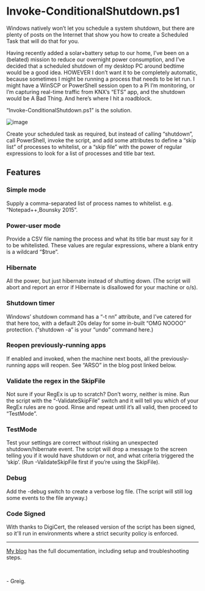 # Invoke-ConditionalShutdown.ps1

Windows natively won’t let you schedule a system shutdown, but there are plenty of posts on the Internet that show you how to create a Scheduled Task that will do that for you.

Having recently added a solar+battery setup to our home, I’ve been on a (belated) mission to reduce our overnight power consumption, and I’ve decided that a scheduled shutdown of my desktop PC around bedtime would be a good idea. HOWEVER I don’t want it to be completely automatic, because sometimes I might be running a process that needs to be let run. I might have a WinSCP or PowerShell session open to a Pi I’m monitoring, or I’m capturing real-time traffic from KNX’s “ETS” app, and the shutdown would be A Bad Thing. And here’s where I hit a roadblock.

“Invoke-ConditionalShutdown.ps1” is the solution.

![image](https://user-images.githubusercontent.com/11004787/201496156-f5004990-803b-4981-b292-3d09cbafa2d9.png)

Create your scheduled task as required, but instead of calling “shutdown”, call PowerShell, invoke the script, and add some attributes to define a “skip list” of processes to whitelist, or a “skip file” with the power of regular expressions to look for a list of processes and title bar text.

## Features
 
### Simple mode

Supply a comma-separated list of process names to whitelist. e.g. “Notepad++,Bounsky 2015”.

### Power-user mode

Provide a CSV file naming the process and what its title bar must say for it to be whitelisted. These values are regular expressions, where a blank entry is a wildcard “$true”.

### Hibernate

All the power, but just hibernate instead of shutting down. (The script will abort and report an error if Hibernate is disallowed for your machine or o/s).

### Shutdown timer

Windows’ shutdown command has a “-t nn” attribute, and I’ve catered for that here too, with a default 20s delay for some in-built “OMG NOOOO” protection. (“shutdown -a” is your “undo” command here.)

### Reopen previously-running apps

If enabled and invoked, when the machine next boots, all the previously-running apps will reopen. See “ARSO” in the blog post linked below.

### Validate the regex in the SkipFile

Not sure if your RegEx is up to scratch? Don’t worry, neither is mine. Run the script with the “-ValidateSkipFile” switch and it will tell you which of your RegEx rules are no good. Rinse and repeat until it’s all valid, then proceed to “TestMode”.

### TestMode

Test your settings are correct without risking an unexpected shutdown/hibernate event. The script will drop a message to the screen telling you if it would have shutdown or not, and what criteria triggered the ‘skip’. (Run -ValidateSkipFile first if you’re using the SkipFile).

### Debug

Add the -debug switch to create a verbose log file. (The script will still log some events to the file anyway.)

### Code Signed

With thanks to DigiCert, the released version of the script has been signed, so it'll run in environments where a strict security policy is enforced.

<hr>

[My blog](https://greiginsydney.com/invoke-conditionalshutdown-ps1) has the full documentation, including setup and troubleshooting steps.

&nbsp;<br>

\- Greig.
